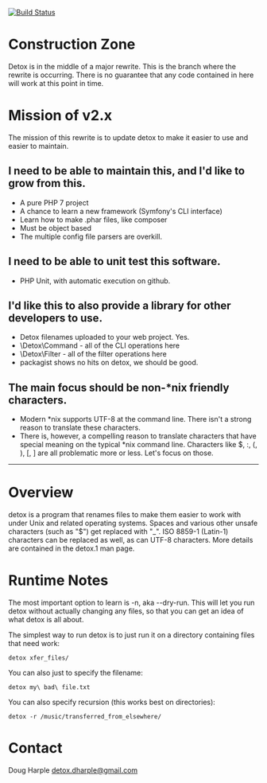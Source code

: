 [![Build Status](https://travis-ci.org/dharple/detox-php.svg?branch=master)](https://travis-ci.org/dharple/detox-php)

# Construction Zone

Detox is in the middle of a major rewrite.  This is the branch where the
rewrite is occurring.  There is no guarantee that any code contained in here
will work at this point in time.

# Mission of v2.x

The mission of this rewrite is to update detox to make it easier to use and
easier to maintain.

## I need to be able to maintain this, and I'd like to grow from this.
- A pure PHP 7 project
- A chance to learn a new framework (Symfony's CLI interface)
- Learn how to make .phar files, like composer
- Must be object based
- The multiple config file parsers are overkill.

## I need to be able to unit test this software.
- PHP Unit, with automatic execution on github.

## I'd like this to also provide a library for other developers to use.
- Detox filenames uploaded to your web project.  Yes.
- \Detox\Command - all of the CLI operations here
- \Detox\Filter  - all of the filter operations here
- packagist shows no hits on detox, we should be good.

## The main focus should be non-*nix friendly characters.
- Modern *nix supports UTF-8 at the command line.  There isn't a strong reason
  to translate these characters.
- There is, however, a compelling reason to translate characters that have
  special meaning on the typical *nix command line.  Characters like $, :, (,
  ), [, ] are all problematic more or less.  Let's focus on those.

---

# Overview

detox is a program that renames files to make them easier to work with under
Unix and related operating systems.  Spaces and various other unsafe
characters (such as "$") get replaced with "_".  ISO 8859-1 (Latin-1)
characters can be replaced as well, as can UTF-8 characters.  More details
are contained in the detox.1 man page.

# Runtime Notes

The most important option to learn is -n, aka --dry-run.  This will let you
run detox without actually changing any files, so that you can get an idea
of what detox is all about.

The simplest way to run detox is to just run it on a directory containing
files that need work:

	detox xfer_files/

You can also just to specify the filename:

	detox my\ bad\ file.txt

You can also specify recursion (this works best on directories):

	detox -r /music/transferred_from_elsewhere/

# Contact

Doug Harple <detox.dharple@gmail.com>

